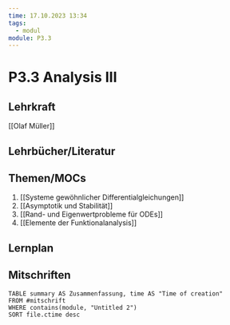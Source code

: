 ```yaml
---
time: 17.10.2023 13:34
tags:
  - modul
module: P3.3
---
```

# P3.3 Analysis III
## Lehrkraft
[[Olaf Müller]]

## Lehrbücher/Literatur


## Themen/MOCs

1. [[Systeme gewöhnlicher Differentialgleichungen]]
2. [[Asymptotik und Stabilität]]
3. [[Rand- und Eigenwertprobleme für ODEs]]
4. [[Elemente der Funktionalanalysis]]

## Lernplan


## Mitschriften
```dataview
TABLE summary AS Zusammenfassung, time AS "Time of creation"
FROM #mitschrift
WHERE contains(module, "Untitled 2")
SORT file.ctime desc
```